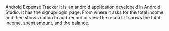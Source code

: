 Android Expense Tracker
It is an android application developed in Android Studio.
It has the signup/login page.
From where it asks for the total income and then shows option to add record or view the record.
It shows the total income, spent amount, and the balance.

